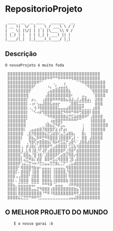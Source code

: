 
# RepositorioProjeto

     ____  __  __ ____   ______   __
    | __ )|  \/  |  _ \ / ___\ \ / /
    |  _ \| |\/| | | | |\___ \\ V /
    | |_) | |  | | |_| | ___) || |
    |____/|_|  |_|____(_)____/ |_|


## Descrição

    O nossoProjeto é muito foda

     ⣿⣿⣿⣿⣿⣿⣿⣿⣿⣿⣿⣿⣿⣿⣿⣿⣿⣿⣿⣿⣿⣿⣿⣿⣿⣿⣿⣿⣿⣿⣿⣿⣿⣿⣿
     ⣿⣿⣿⣿⣿⣿⣿⣿⣿⣿⣿⣿⣿⣿⡿⠿⠿⠛⠛⠿⠿⠿⠿⠿⢿⣿⣿⣿⣿⣿⣿⣿⣿⣿⣿
     ⣿⣿⣿⣿⣿⣿⣿⣿⣿⣿⣿⠿⠋⠁⠀⠀⠀⢀⠀⠀⠀⢠⠀⠀⠀⠀⠉⠙⠿⣿⣿⣿⣿⣿⣿⣿⣿
     ⣿⣿⣿⣿⣿⣿⣿⣿⣿⡿⠃⠀⠀⠀⠀⠰⡄⠀⣃⣠⣤⣬⣆⠀⠀⠀⠀⠀⠀⠈⠻⣿⣿⣿⣿⣿⣿
     ⣿⣿⣿⣿⣿⣿⣿⣿⡟⠀⠀⠀⠀⠀⠀⣠⣶⣿⣿⣿⣿⣿⣿⣧⠀⠀⠀⠀⠀⠀⠀⠈⢿⣿⣿⣿⣿⣿
     ⣿⣿⣿⣿⣿⣿⣿⣿⠀⠀⠀⠀⠀⠀⢠⣿⣿⣿⣿⣿⣿⣿⣿⣿⠆⠀⠀⠀⣠⣀⠀⠀⠈⣿⣿⣿⣿
     ⣿⣿⣿⣿⣿⣿⣿⡏⠀⡴⢄⠀⠀⢠⣾⣿⣿⠿⠿⠿⣿⣿⣦⣽⣼⣀⣜⣠⣿⣿⣴⡄⠀⣽⣿⣿
     ⣿⣿⣿⣿⣿⣿⣿⡇⠠⢰⠆⢢⣤⣼⣿⣿⣧⣶⣶⡖⠀⠀⠀⢈⣿⣿⣯⣭⣭⠉⠉⠁⠀⣿⣿⣿
     ⣿⣿⣿⣿⣿⣿⣿⡇⠠⡀⢺⠸⢿⣿⣿⣿⣿⣿⣿⣥⣤⣤⣴⣿⣿⣿⣿⣿⣛⣀⣀⡀⣰⣿⣿
     ⣿⣿⣿⣿⣿⣿⣿⡇⠀⠈⠣⠴⡾⢻⣿⣿⣿⣿⣿⣿⣟⠻⠿⠿⠛⠿⠿⢛⣿⣿⣿⠇⣿⣿⣿
     ⣿⣿⣿⣿⣿⣿⣿⡇⠀⠀⠀⠀⠀⠀⠉⠻⠿⣿⣿⣿⣿⣿⣮⣛⣫⣵⣾⣿⣿⠿⠋⢠⣿⣿⣿⣿
     ⣿⣿⣿⣿⣿⣿⣿⠁⠀⠀⠀⠀⠀⠀⠀⡀⢰⣶⣿⣿⣟⠛⠛⠛⠛⠛⠋⠉⠀⠀⠀⢸⣿⣿⣿⣿⣿
     ⣿⣿⣿⣿⣿⣿⣿⠀⠀⠀⠀⠀⠀⢀⢸⣿⣦⣝⠻⡿⣡⣄⠀⠀⠀⠀⠀⠀⢐⠀⠀⢸⣿⣿⣿⣿⣿⣿
     ⣿⣿⣿⣿⣿⣿⡇⠀⢀⣤⣴⣶⣿⡹⣿⣿⣿⡟⣵⢰⡟⣴⡆⠀⠀⠀⠀⠀⣸⠀⠀⢸⣿⣿⣿⣿⣿
     ⣿⣿⣿⣿⣿⣿⠀⢀⣯⡻⣿⣿⣿⣿⣮⣝⣩⣾⣿⢎⣤⣙⣴⣿⣷⡄⠀⠀⣿⡆⠀⢸⣿⣿⣿⣿
     ⣿⣿⣿⣿⣿⡇⠀⠀⣿⣷⣌⡿⠿⣛⠻⢿⣿⣿⣿⢸⣿⣿⣿⡿⣡⡇⠐⠀⣿⣿⠀⣼⣿⣿⣿⣿
     ⣿⣿⣿⣿⣿⠀⠀⢀⢻⣿⢏⡶⣿⣿⣿⣷⡍⢿⡷⢟⣫⣭⡛⣰⣿⠣⠁⣸⣿⣿⣼⣿⣿⣿⣿
     ⣿⣿⣿⣿⣿⢠⠀⡾⣸⣿⣎⢡⣿⢿⣿⡿⢛⣠⣾⣿⣿⣿⡇⣋⣭⣧⢺⣿⣿⣿⣿⣿⣿⣿⣿
     ⣿⣿⣿⣿⣿⣸⢀⣇⢿⢸⣿⡘⠏⢼⡟⣰⣿⣿⣿⣿⣿⠟⣐⣻⣿⠋⣾⣿⣿⣿⣿⣿⣿⣿⣿
     ⣿⣿⣿⣿⣿⡁⣿⣿⣦⡘⣿⢸⣿⠌⣸⣿⣿⣿⡿⢋⣴⣿⣝⢿⣿⡔⣿⣿⣿⣿⣿⣿⣿⣿⣿
     ⣿⣿⣿⣿⣿⡇⣬⣛⠿⣷⡍⣾⣿⠀⣿⣿⠿⣫⣔⢿⣿⣿⣿⢘⣿⢠⣿⣿⣿⣿⣿⣿⣿⣿⣿
     ⣿⣿⣿⣿⡿⢡⣬⣉⣛⠲⠶⠜⣛⣒⣤⣤⣛⣛⣿⣆⣉⡛⠉⣈⣥⣾⣿⣿⣿⣿⣿⣿⣿⣿⣿
     ⣿⣿⣿⣿⠃⢿⣿⣿⣿⢻⣷⣶⠆⣤⣤⣤⡄⢠⣤⣤⣤⣄⢻⣿⣿⣿⣿⣿⣿⣿⣿⣿⣿⣿⣿
     ⣿⣿⣿⡏⠄⣿⣿⣿⡏⢸⣿⣿⠀⣿⣿⣿⡇⢸⣿⣿⣿⣿⡘⣿⣿⣿⣿⣿⣿⣿⣿⣿⣿⣿⣿
     ⣿⣿⣿⢠⢠⣿⣿⣿⠃⣺⣿⣿⠀⣿⣿⣿⡇⢸⣿⣿⣿⣿⡇⢿⣿⣿⣿⣿⣿⣿⣿⣿⣿⣿⣿
     ⣿⣿⡇⠄⢸⣿⣿⣿⠀⣿⣿⣿⠀⣿⣿⣿⣧⢸⣿⣿⣿⣿⣷⢸⣿⣿⣿⣿⣿⣿⣿⣿⣿⣿⣿
     ⣿⣿⣦⡀⣭⣭⣭⣭⣤⣭⡍⠉⠀⠛⠛⠻⠿⠈⣥⣤⣤⠀⠀⠼⠿⠿⣿⣿⣿⣿⣿⣿⣿⣿⣿
     ⣿⣿⣿⡇⣿⣿⣿⣿⣿⣤⣤⣝⠻⣿⣿⣿⢰⣿⣿⣿⣿⣿⣿⣿⣿⣷⣦⢹⣿⣿⣿⣿⣿⣿⣿
     ⣿⣿⣿⡇⣿⣿⣿⣿⣿⣿⣿⣿⣿⠘⠛⠿⠸⢿⣿⣿⣿⣿⣿⣿⣿⠿⢟⣸⣿⣿⣿⣿⣿⣿⣿
     ⣿⣿⣿⣿⣮⣍⣛⣛⠛⠿⠿⢛⣋⣀⣀⣀⣀⣀⣀⣀⣀⣀⣀⣠⣤⣬⣿⣿⣿⣿⣿⣿⣿⣿⣿

## O MELHOR PROJETO DO MUNDO

        É o nosso garai :b

